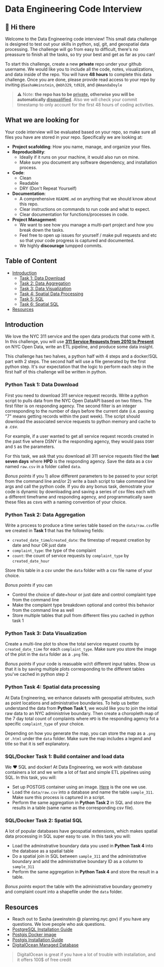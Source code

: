 # Data Engineering Code Interview

## 👋 Hi there

Welcome to the Data Engineering code interview! This small data challenge is designed to test out your skills in python, sql, git, and geospatial data processing. The challenge will go from easy to difficult, there's no preassure to finish all the tasks, so try your best and get as far as you can!

To start this challenge, create a new **private** repo under your github username. We would like you to include all the code, notes, visualizations, and data inside of the repo. You will have **48 hours** to complete this data challenge. Once you are done, please provide read access to your repo by inviting `@SashaWeinstein`, `@mbh329`, `td928`, and `@AmandaDoyle`

> ⚠️ Note: **the repo has to be <ins>private</ins>, otherwise you will be automatically <ins>disqualified</ins>**. Also we will check your commit timestamp to only account for the first 48 hours of coding activities.

## What we are looking for

Your code interview will be evaluated based on your repo, so make sure all files you have are stored in your repo. Specifically we are looking at:

- **Project scafolding**: How you name, manage, and organize your files.
- **Reproducibility**:
  - Ideally if it runs on your machine, it would also run on mine.
  - Make sure you document any software dependency, and installation process.
- **Code**:
  - Clean
  - Readable
  - DRY (Don't Repeat Yourself)
- **Documentation**:
  - A comprehensive `README.md` on anything that we should know about this repo.
  - Clear instructions on commands to run code and what to expect.
  - Clear documentation for functions/processes in code.
- **Project Management**:
  - We want to see how you manage a multi-part project and how you break down the tasks.
  - Feel free to open up issues for yourself / make pull requests and etc so that your code progress is captured and documented.
  - We highly **discourage** lumpped commits.

## Table of Content

- [Introduction](#introduction)
  - [Task 1: Data Download](#task-1-data-download)
  - [Task 2: Data Aggregation](#task-2-data-aggregation)
  - [Task 3: Data Visualization](#task-3-data-visualization)
  - [Task 4: Spatial Data Processing](#task-4-spatial-data-processing)
  - [Task 5: SQL](#task-5-sql)
  - [Task 6: Spatial SQL](#task-6-spatial-sql)
- [Resources](#resources)

## Introduction

We love the NYC 311 service and the open data products that come with it. In this challenge, you will use **[311 Service Requests from 2010 to Present](https://data.cityofnewyork.us/Social-Services/311-Service-Requests-from-2010-to-Present/erm2-nwe9)** on NYC Open Data, write an ETL pipeline, and produce some data insight.

This challenge has two halves, a python half with 4 steps and a docker/SQL part with 2 steps. The second half will use a file generated by the first python step. It's our expectation that the logic to perform each step in the first half of this challenge will be written in python.

### Python Task 1: Data Download

First you need to download 311 service request records. Write a python script to pulls data from the NYC Open DataAPI based on two filters. The first filter is on responding agency. The second filter is an integer corresponding to the number of days before the current date (i.e. passing "7" means getting records within the past week).  The script should download the associated service requests to python memory and cache to a .csv.

For example, if a user wanted to get all service request records created in the past five where DSNY is the responding agency, they would pass `DSNY` and `5` as the parameters. 

For this task, we ask that you download all 311 service requests filed the **last seven days** where **HPD** is the responding agency.  Save the data as a csv named `raw.csv` in a folder called `data`. 

*Bonus points* if you 1) allow different parameters to be passed to your script from the command line and/or 2) write a bash script to take command line args and call the python code. If you do any bonus task, demostrate your code is dynamic by downloading and saving a series of csv files each with a different timeframe and responding agency, and programmatically save these files as csvs with a naming convention of your choice.

### Python Task 2: Data Aggregation

Write a process to produce a time series table based on the `data/raw.csv`file we created in **Task 1** that has the following fields:

- `created_date_time`/`created_date`: the timestap of request creation by date and hour OR just date
- `complaint_type`: the type of the complaint
- `count`: the count of service requests by `complaint_type` by `created_date_hour`

Store this table in a csv under the `data` folder with a csv file name of your choice.

*Bonus points* if you can 
- Control the choice of date+hour or just date and control complaint type from the command line
- Make the complaint type breakdown optional and control this behavior from the command line as well
- Store multiple tables that pull from different files you cached in python task 1

### Python Task 3: Data Visualization

Create a multi-line plot to show the total service request counts by `created_date_time` for each `complaint_type`. Make sure you store the image of the plot in the `data` folder as a `.png` file.  

*Bonus points* if your code is reasuable w/r/t different input tables. Show us that it is by saving multiple plots corresponding to the different tables you've cached in python step 2

### Python Task 4: Spatial data processing

At Data Engineering, we enhance datasets with geospatial attributes, such as point locations and administrative boundaries. To help us better understand the data from **Python Task 1**, we would like you to join the initial raw data to an NYC administrive boundary. Then create a choropleth map of the 7 day total count of complaints where `HPD` is the responding agency fot a specific `complaint_type` of your choice.

Depending on how you generate the map, you can store the map as a `.png` or `.html` under the `data` folder.  Make sure the map includes a legend and title so that it is self explanatory.

### SQL/Docker Task 1: Build container and load data

We ❤️ SQL and docker! At Data Engineering, we work with database containers a lot and we write a lot of fast and simple ETL pipelines using SQL. In this task, you will:

- Set up POSTGIS container using an image.  [Here](https://registry.hub.docker.com/r/postgis/postgis/) is the one we use.
- Load the `data/raw.csv` into a database and name the table `sample_311`. Make sure this process is captured in a script.
- Perform the same aggregation in **Python Task 2** in SQL and store the results in a table (same name as the corresponding csv file).

### SQL/Docker Task 2: Spatial SQL

A lot of popular databases have geospatial extensions, which makes spatial data processing in SQL super easy to use. In this task you will:

- Load the adminstrative boundary data you used in **Python Task 4** into the database as a spatial table
- Do a spatial join in SQL between `sample_311` and the administrative boundary and add the administrative boundary ID as a column to `sample_311`
- Perform the same aggregation in **Python Task 4** and store the result in a table.

*Bonus points*  export the table with the administrative boundary geometry and complaint count into a shapefile under the `data` folder.  

## Resources

- Reach out to Sasha (aweinstein @ planning.nyc.gov) if you have any questions. We love people who ask questions.
- [PostgreSQL Installation Guide](https://www.postgresql.org/download/)
- [Postgis Docker image](https://registry.hub.docker.com/r/postgis/postgis/)
- [Postgis Installation Guide](https://postgis.net/workshops/postgis-intro/installation.html)
- [DigitalOcean Managed Database](https://www.digitalocean.com/products/managed-databases/)

> DigitalOcean is great if you have a lot of trouble with installation, and it offers 100$ of free credit
